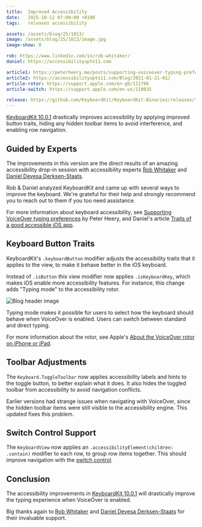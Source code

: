 ```yaml
---
title:  Improved Accessibility
date:   2025-10-12 07:00:00 +0100
tags:   releases accessibility

assets: /assets/blog/25/1013/
image: /assets/blog/25/1013/image.jpg
image-show: 0

rob: https://www.linkedin.com/in/rob-whitaker/
daniel: https://accessibilityupto11.com

article1: https://peterheery.me/posts/supporting-voiceover-typing-preferences/
article2: https://accessibilityupto11.com/Blog/2021-01-21-01/
article-rotor: https://support.apple.com/en-gb/111796
article-switch: https://support.apple.com/en-us/119835

release: https://github.com/KeyboardKit/KeyboardKit-Binaries/releases/tag/10.0.1
---
```


[KeyboardKit 10.0.1]({{page.release}}) drastically improves accessibility by applying improved button traits, hiding any hidden toolbar items to avoid interference, and enabling row navigation.

<!--![Blog header image]({{page.image}})-->


## Guided by Experts

The improvements in this version are the direct results of an amazing accessibility drop-in session with accessibility experts [Rob Whitaker]({{page.rob}}) and [Daniel Devesa Derksen-Staats]({{page.daniel}}).

Rob & Daniel analyzed KeyboardKit and came up with several ways to improve the keyboard. We're grateful for their help and strongly recommend you to reach out to them if you too need assistance.

For more information about keyboard accessibility, see [Supporting VoiceOver typing preferences]({{page.article1}}) by Peter Heery, and Daniel's article [Traits of a good accessible iOS app]({{page.article2}}).


## Keyboard Button Traits

KeyboardKit's `.keyboardButton` modifier adjusts the accessibility traits that it applies to the view, to make it behave better in the iOS keyboard.

Instead of `.isButton` this view modifier now applies `.isKeyboardKey`, which makes iOS enable more accessibility features. For instance, this change adds "Typing mode" to the accessibility rotor.

![Blog header image]({{page.assets}}rotor.jpg)

Typing mode makes it possible for users to select how the keyboard should behave when VoiceOver is enabled. Users can switch between standard and direct typing.

For more information about the rotor, see Apple's [About the VoiceOver rotor on iPhone or iPad]({{page.article-rotor}}).


## Toolbar Adjustments

The `Keyboard.ToggleToolbar` now applies accessibility labels and hints to the toggle button, to better explain what it does. It also hides the toggled toolbar from accessibility to avoid navigation conflicts.

Earlier versions had strange issues when navigating with VoiceOver, since the hidden toolbar items were still visible to the accessibility engine. This updated fixes this problem.


## Switch Control Support

The `KeyboardView` now applies an `.accessibilityElement(children: .contain)` modifier to each row, to group row items together. This should improve navigation with the [switch control]({{page.article-switch}}).


## Conclusion

The accessibility improvements in [KeyboardKit 10.0.1]({{page.release}}) will drastically improve the typing experience when VoiceOver is enabled. 

Big thanks again to [Rob Whitaker]({{page.rob}}) and [Daniel Devesa Derksen-Staats]({{page.daniel}}) for their invaluable support.